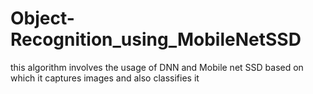 # Object-Recognition_using_MobileNetSSD
this algorithm involves the usage of DNN and Mobile net SSD based on which it captures images and also classifies it 
